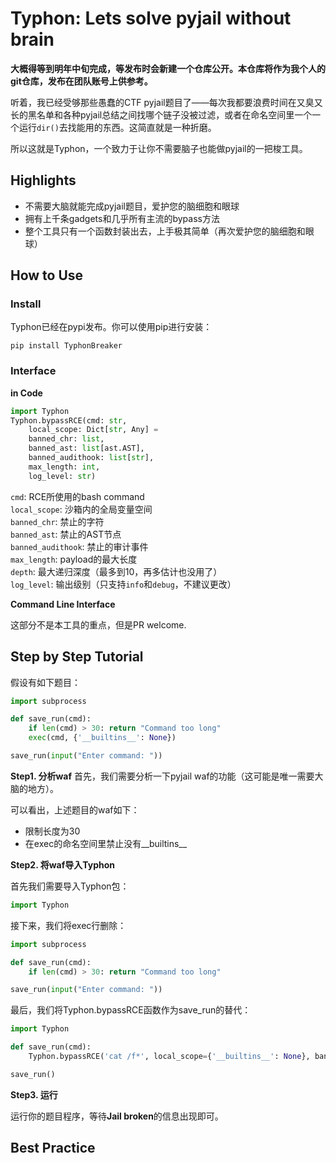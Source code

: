 # Typhon: Lets solve pyjail without brain

**大概得等到明年中旬完成，等发布时会新建一个仓库公开。本仓库将作为我个人的git仓库，发布在团队账号上供参考。**

听着，我已经受够那些愚蠢的CTF pyjail题目了——每次我都要浪费时间在又臭又长的黑名单和各种pyjail总结之间找哪个链子没被过滤，或者在命名空间里一个一个运行`dir()`去找能用的东西。这简直就是一种折磨。

所以这就是Typhon，一个致力于让你不需要脑子也能做pyjail的一把梭工具。

## Highlights

- 不需要大脑就能完成pyjail题目，爱护您的脑细胞和眼球
- 拥有上千条gadgets和几乎所有主流的bypass方法
- 整个工具只有一个函数封装出去，上手极其简单（再次爱护您的脑细胞和眼球）

## How to Use

### Install

Typhon已经在pypi发布。你可以使用pip进行安装：

```
pip install TyphonBreaker
```

### Interface

**in Code**

```python
import Typhon
Typhon.bypassRCE(cmd: str,
    local_scope: Dict[str, Any] = 
    banned_chr: list,
    banned_ast: list[ast.AST],
    banned_audithook: list[str],
    max_length: int,
    log_level: str) 
```

`cmd`: RCE所使用的bash command  
`local_scope`: 沙箱内的全局变量空间  
`banned_chr`: 禁止的字符  
`banned_ast`: 禁止的AST节点  
`banned_audithook`: 禁止的审计事件  
`max_length`: payload的最大长度  
`depth`: 最大递归深度（最多到10，再多估计也没用了）  
`log_level`: 输出级别（只支持`info`和`debug`，不建议更改）  

**Command Line Interface**

这部分不是本工具的重点，但是PR welcome. 

## Step by Step Tutorial

假设有如下题目：

```python
import subprocess

def save_run(cmd):
    if len(cmd) > 30: return "Command too long"
    exec(cmd, {'__builtins__': None})

save_run(input("Enter command: "))
```

**Step1. 分析waf**
首先，我们需要分析一下pyjail waf的功能（这可能是唯一需要大脑的地方）。

可以看出，上述题目的waf如下：

- 限制长度为30
- 在exec的命名空间里禁止没有__builtins__

**Step2. 将waf导入Typhon**

首先我们需要导入Typhon包：

```python
import Typhon
```

接下来，我们将exec行删除：

```python
import subprocess

def save_run(cmd):
    if len(cmd) > 30: return "Command too long"

save_run(input("Enter command: "))
```

最后，我们将Typhon.bypassRCE函数作为save_run的替代：

```python
import Typhon

def save_run(cmd):
    Typhon.bypassRCE('cat /f*', local_scope={'__builtins__': None}, banned_chr=[], banned_ast=[], banned_audithook=[], max_length=30, log_level='info')

save_run()
```

**Step3. 运行**

运行你的题目程序，等待**Jail broken**的信息出现即可。


## Best Practice

